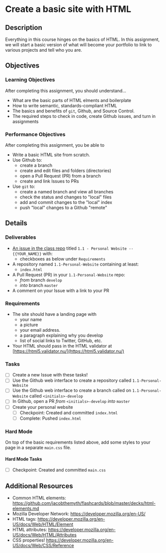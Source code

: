 # Create a basic site with HTML

## Description
Everything in this course hinges on the basics of HTML.
In this assignment, we will start a basic version of what will become your portfolio to link to various projects and tell who you are.

## Objectives

### Learning Objectives

After completing this assignment, you should understand...

* What are the basic parts of HTML elments and boilerplate
* How to write semantic, standards-compliant HTML
* The basics and benefits of `git`, Github, and Source Control.
* The required steps to check in code, create Github issues, and turn in assignments

### Performance Objectives

After completing this assignment, you be able to

* Write a basic HTML site from scratch.
* Use Github to:
    * create a branch
    * create and edit files and folders (directories)
    * open a Pull Request (PR) from a branch
    * create and link Issues to PRs
* Use `git` to:
    * create a named branch and view all branches
    * check the status and changes to "local" files
    * add and commit changes to the "local" index
    * push "local" changes to a Github "remote"

## Details

### Deliverables
* [An issue in the class repo](https://github.com/TIY-LR-FEE-2015-June/assignments/issues/new) titled `1.1 -
  Personal Website -- {{YOUR_NAME}}` with:
    * checkboxes as below under `Requirements`
* A repository named `1.1-Personal-Website` containing at least:
  * `index.html`
* A Pull Request (PR) in your `1.1-Personal-Website` repo:
    * _from_ branch `develop`
    * _into_ branch `master`
* A comment on your Issue with a link to your PR

### Requirements

* The site should have a landing page with
  + your name
  + a picture
  + your email address.
  + a paragraph explaining why you develop
  + list of social links to Twitter, GitHub, etc.
* Your HTML should pass in the HTML validator at [https://html5.validator.nu/](https://html5.validator.nu/)

### Tasks

* [ ] Create a new Issue with these tasks!
* [ ] Use the Github web interface to create a repository called
  `1.1-Personal-Website`
* [ ] Use the Github web interface to create a branch called on
  `1.1-Personal-Website` called `<initials>-develop`
* [ ] In Github, open a PR _from_ `<initials>-develop` _into_ `master`
* [ ] Create your personal website
    * [ ] Checkpoint: Created and committed `index.html`
    * [ ] Complete: Pushed `index.html`

### Hard Mode

On top of the basic requirements listed above, add some styles to your page in a separate `main.css` file.

#### Hard Mode Tasks

* [ ] Checkpoint: Created and committed `main.css`

## Additional Resources
- Common HTML elements:
  https://github.com/jacobthemyth/flashcards/blob/master/decks/html-elements.md
- Mozilla Developer Network: https://developer.mozilla.org/en-US/
- HTML tags: https://developer.mozilla.org/en-US/docs/Web/HTML/Element
- HTML attributes: https://developer.mozilla.org/en-US/docs/Web/HTML/Attributes
- CSS properties! https://developer.mozilla.org/en-US/docs/Web/CSS/Reference
